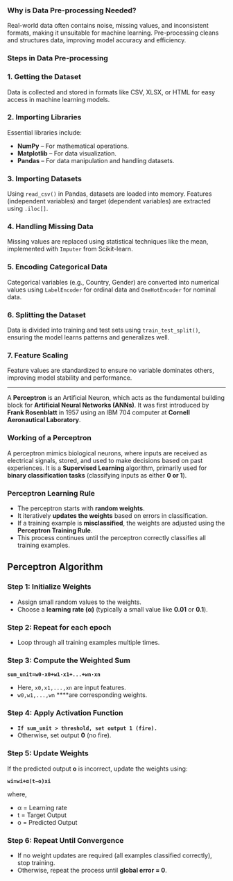 ### **Why is Data Pre-processing Needed?**

Real-world data often contains noise, missing values, and inconsistent formats, making it unsuitable for machine learning. Pre-processing cleans and structures data, improving model accuracy and efficiency.

### **Steps in Data Pre-processing**

### **1. Getting the Dataset**

Data is collected and stored in formats like CSV, XLSX, or HTML for easy access in machine learning models.

### **2. Importing Libraries**

Essential libraries include:

- **NumPy** – For mathematical operations.
- **Matplotlib** – For data visualization.
- **Pandas** – For data manipulation and handling datasets.

### **3. Importing Datasets**

Using `read_csv()` in Pandas, datasets are loaded into memory. Features (independent variables) and target (dependent variables) are extracted using `.iloc[]`.

### **4. Handling Missing Data**

Missing values are replaced using statistical techniques like the mean, implemented with `Imputer` from Scikit-learn.

### **5. Encoding Categorical Data**

Categorical variables (e.g., Country, Gender) are converted into numerical values using `LabelEncoder` for ordinal data and `OneHotEncoder` for nominal data.

### **6. Splitting the Dataset**

Data is divided into training and test sets using `train_test_split()`, ensuring the model learns patterns and generalizes well.

### **7. Feature Scaling**

Feature values are standardized to ensure no variable dominates others, improving model stability and performance.

---
A **Perceptron** is an Artificial Neuron, which acts as the fundamental building block for **Artificial Neural Networks (ANNs)**. It was first introduced by **Frank Rosenblatt** in 1957 using an IBM 704 computer at **Cornell Aeronautical Laboratory**.

### **Working of a Perceptron**

A perceptron mimics biological neurons, where inputs are received as electrical signals, stored, and used to make decisions based on past experiences. It is a **Supervised Learning** algorithm, primarily used for **binary classification tasks** (classifying inputs as either **0 or 1**).

### **Perceptron Learning Rule**

- The perceptron starts with **random weights**.
- It iteratively **updates the weights** based on errors in classification.
- If a training example is **misclassified**, the weights are adjusted using the **Perceptron Training Rule**.
- This process continues until the perceptron correctly classifies all training examples.

## **Perceptron Algorithm**

### **Step 1: Initialize Weights**

- Assign small random values to the weights.
- Choose a **learning rate (α)** (typically a small value like **0.01** or **0.1**).

### **Step 2: Repeat for each epoch**

- Loop through all training examples multiple times.

### **Step 3: Compute the Weighted Sum**

**`sum_unit=w0⋅x0+w1⋅x1+...+wn⋅xn`**

- Here, `x0,x1,...,xn` are input features.
- `w0,w1,...,wn` ****are corresponding weights.

### **Step 4: Apply Activation Function**

- **`If sum_unit > threshold, set output 1 (fire).`**
- Otherwise, set output **0** (no fire).

### **Step 5: Update Weights**

If the predicted output **o** is incorrect, update the weights using:

**`wi=wi+α(t−o)xi`**

where,

- α = Learning rate
- t = Target Output
- o = Predicted Output

### **Step 6: Repeat Until Convergence**

- If no weight updates are required (all examples classified correctly), stop training.
- Otherwise, repeat the process until **global error = 0**.